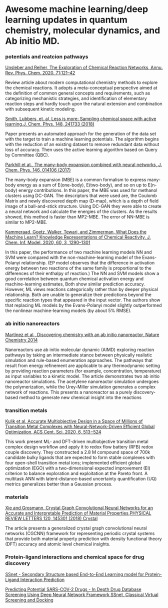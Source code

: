 # Awesome machine learning/deep learning updates in quantum chemistry, molecular dynamics, and Ab initio MD.


### potentials and reatcion pathways

[Unsleber and Reiher, The Exploration of Chemical Reaction Networks, Annu. Rev. Phys. Chem. 2020. 71:121–42](https://www.annualreviews.org/doi/10.1146/annurev-physchem-071119-040123) 

Review article about modern computational chemistry methods to explore the chemical reactions. It adopts a meta-conceptual perspective aimed at the definition of common general concepts and requirements, such as categorizing mechanistic strategies, and identification of elementary reaction steps and hardly touch upon the natural extension and combination with subsequent kinetic modeling.


 [Smith, Lubbers, et. al, Less is more: Sampling chemical space with active learning,J. Chem. Phys. 148, 241733 (2018)](https://aip.scitation.org/doi/abs/10.1063/1.5023802)
 
 Paper presents an automated approach for the generation of the data set with the target to train a machine learning potentials. The algorithm begins with the reduction of an existing dataset to remove redundant data without loss of accuracy. Then uses the active learning algorithm based on Query by Committee (QBC). 
 
 [Parkhill et at., The many-body expansion combined with neural networks, J. Chem. Phys. 146, 014106 (2017)](https://doi.org/10.1063/1.4973380)
 
The many-body expansion (MBE) is a common formalism to express many-body energy as a sum of E(one-body), E(two-body), and so on up to E(n-body) energy contributions. In this paper, the MBE was used for methanol clusters using DC-GAN. The descriptors that were used are, the Coulomb Matrix and newly discovered depth map (D-map), which is a depth of field image of a ball-and-stick structure. Using DC-GAN they were able to create a neural network and calculate the energies of the clusters. As the results showed, this method is faster than MP2-MBE. The error of NN-MBE is similar to MP2-MBE. 

 [Kammeraad, Goetz, Walker, Tewari, and Zimmerman, What Does the Machine Learn? Knowledge Representations of Chemical Reactivity, J. Chem. Inf. Model. 2020, 60, 3, 1290–1301](https://pubs.acs.org/doi/abs/10.1021/acs.jcim.9b00721)
 
In this paper, the performance of two machine learning models NN and SVM were compared with the non-machine-learning model of the Evans-Polanyi relationship. (EP model observes that the difference in activation energy between two reactions of the same family is proportional to the differences of their enthalpy of reaction.)<bn>
The NN and SVM models show a good correlation between quantum chemical activation energy and machine-learning estimates, Both show similar prediction accuracy. However, ML views reactions categorically rather than by deeper physical relationship. Both are unable to generalize their predictions beyond the specific reaction types that appeared in the input vector. <bn>
The authors show that replacing ML models by the Evans-Polanyi model slightly outperformed the nonlinear machine-learning models (by about 5% RMSE).



### ab initio nanoreactors
[Martínez et al., Discovering chemistry with an ab initio nanoreactor, Nature Chemistry 2014](https://www.nature.com/articles/nchem.2099)

Nanoreactors use ab initio molecular dynamic (AIMD) exploring reaction pathways by taking an intermediate stance between physically realistic simulation and rule-based enumeration approaches. <bn>
The pathways that result from energy refinement are applicable to any thermodynamic setting by providing reaction parameters (for example, concentration, temperature) as input variables to a kinetic model. The article demonstrates two ab initio nanoreactor simulations. The acetylene nanoreactor simulation undergoes the polymerization, while the Urey-Miller simulation generates a complex network of reactions. This presents a nanoreactor as a purely discovery-based method to generate new chemical insight into the reactions

### transition metals

[Kulik et al. Accurate Multiobjective Design in a Space of Millions of Transition Metal Complexes with Neural-Network-Driven Efficient Global Optimization, ACS Cent. Sci. 2020, 6, 513−524](https://pubs.acs.org/action/showCitFormats?doi=10.1021/acscentsci.0c00026&ref=pdf) 

This work present ML- and DFT-driven multiobjective transition metal complex design workflow and apply it to redox flow battery (RFB) redox couple discovery. They constructed a 2.8 M compound space of 700k candidate bulky ligands that are expected to form stable complexes with four open-shell transition metal ions; implemented efficient global optimization (EGO) with a two-dimensional expected improvement (EI) criterion to balance exploration and exploitation at the Pareto front. A multitask ANN with latent-distance-based uncertainty quantification (UQ) metrics generalizes better than a Gaussian process. 

### materials

[Xie and Grosmann, Crystal Graph Convolutional Neural Networks for an Accurate and Interpretable Prediction of Material Properties,PHYSICAL REVIEW LETTERS 120, 145301 (2018) Crystal](https://journals.aps.org/prl/abstract/10.1103/PhysRevLett.120.145301)

The article presents a generalized crystal graph convolutional neural networks (CGCNN) framework for representing periodic crystal systems that provide both material property prediction with density functional theory (DFT) accuracy and atomic level chemical insights.



### Protein-ligand interactions and chemical space for drug discovery

[SSnet - Secondary Structure based End-to-End Learning model for Protein-Ligand Interaction Prediction](https://www.biorxiv.org/content/10.1101/2019.12.20.884841v1.abstract)



[Predicting Potential SARS-COV-2 Drugs - In Depth Drug Database Screening Using Deep Neural Network Framework SSnet, Classical
Virtual Screening and Docking](https://www.researchgate.net/profile/Niraj_Verma8/publication/341647942_Predicting_Potential_SARS-COV-2_Drugs_-_In_Depth_Drug_Database_Screening_Using_Deep_Neural_Network_Framework_SSnet_Classical_Virtual_Screening_and_Docking/links/5ecd0aa04585158592bc093a/Predicting-Potential-SARS-COV-2-Drugs-In-Depth-Drug-Database-Screening-Using-Deep-Neural-Network-Framework-SSnet-Classical-Virtual-Screening-and-Docking.pdf)




